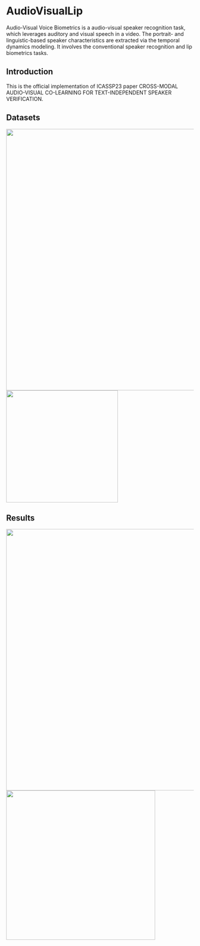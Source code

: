 # AudioVisualLip

Audio-Visual Voice Biometrics is a audio-visual speaker recognition task, which leverages auditory and visual speech in a video. The portrait- and linguistic-based speaker characteristics are extracted via the temporal dynamics modeling. It involves the conventional speaker recognition and lip biometrics tasks.

## Introduction
This is the official implementation of ICASSP23 paper CROSS-MODAL AUDIO-VISUAL CO-LEARNING FOR TEXT-INDEPENDENT SPEAKER VERIFICATION.

## Datasets
<img src="https://github.com/DanielMengLiu/AudioVisualLip/assets/45690014/d1f88a36-e874-49cd-a02c-25b98c423362" width="700">
<img src="https://github.com/DanielMengLiu/AudioVisualLip/assets/45690014/1f2d5917-8cd8-4e57-b0c7-872f020f2bf5" width="300" align="top">

## Results
<img src="https://github.com/DanielMengLiu/AudioVisualLip/assets/45690014/d70da2de-c2f8-417f-999d-2d9778ba719a" width="700">
<img src="https://github.com/DanielMengLiu/AudioVisualLip/assets/45690014/f548da67-f55a-4af0-9ec4-8a85b7ceff73" width="400">

